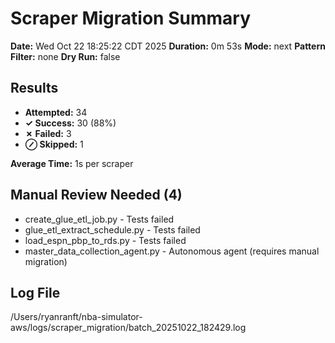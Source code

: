 # Scraper Migration Summary

**Date:** Wed Oct 22 18:25:22 CDT 2025
**Duration:** 0m 53s
**Mode:** next
**Pattern Filter:** none
**Dry Run:** false

## Results

- **Attempted:** 34
- **✓ Success:** 30 (88%)
- **✗ Failed:** 3
- **⊘ Skipped:** 1

**Average Time:** 1s per scraper

## Manual Review Needed (4)

- create_glue_etl_job.py - Tests failed
- glue_etl_extract_schedule.py - Tests failed
- load_espn_pbp_to_rds.py - Tests failed
- master_data_collection_agent.py - Autonomous agent (requires manual migration)

## Log File

/Users/ryanranft/nba-simulator-aws/logs/scraper_migration/batch_20251022_182429.log

